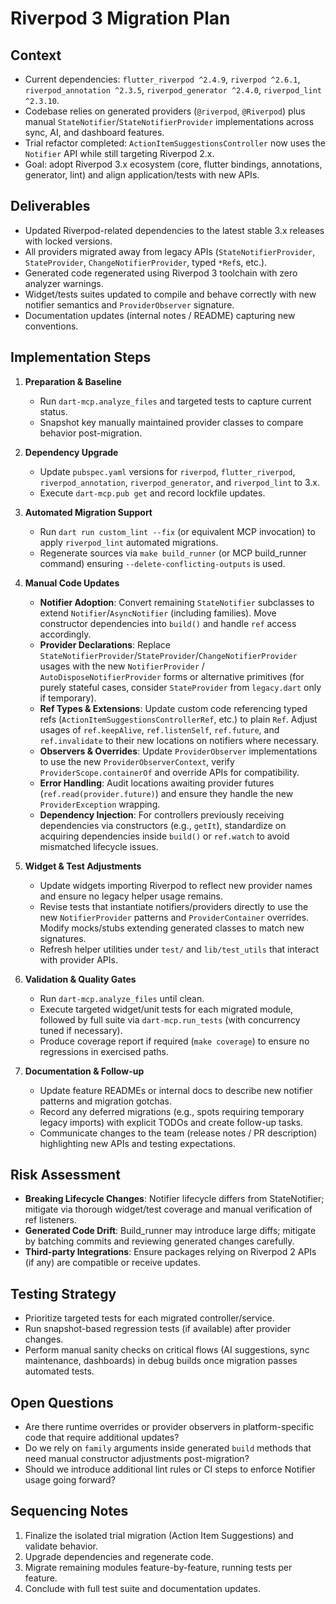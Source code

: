 # Riverpod 3 Migration Plan

## Context
- Current dependencies: `flutter_riverpod ^2.4.9`, `riverpod ^2.6.1`, `riverpod_annotation ^2.3.5`, `riverpod_generator ^2.4.0`, `riverpod_lint ^2.3.10`.
- Codebase relies on generated providers (`@riverpod`, `@Riverpod`) plus manual `StateNotifier`/`StateNotifierProvider` implementations across sync, AI, and dashboard features.
- Trial refactor completed: `ActionItemSuggestionsController` now uses the `Notifier` API while still targeting Riverpod 2.x.
- Goal: adopt Riverpod 3.x ecosystem (core, flutter bindings, annotations, generator, lint) and align application/tests with new APIs.

## Deliverables
- Updated Riverpod-related dependencies to the latest stable 3.x releases with locked versions.
- All providers migrated away from legacy APIs (`StateNotifierProvider`, `StateProvider`, `ChangeNotifierProvider`, typed `*Ref`s, etc.).
- Generated code regenerated using Riverpod 3 toolchain with zero analyzer warnings.
- Widget/tests suites updated to compile and behave correctly with new notifier semantics and `ProviderObserver` signature.
- Documentation updates (internal notes / README) capturing new conventions.

## Implementation Steps

1. **Preparation & Baseline**
   - Run `dart-mcp.analyze_files` and targeted tests to capture current status.
   - Snapshot key manually maintained provider classes to compare behavior post-migration.

2. **Dependency Upgrade**
   - Update `pubspec.yaml` versions for `riverpod`, `flutter_riverpod`, `riverpod_annotation`, `riverpod_generator`, and `riverpod_lint` to 3.x.
   - Execute `dart-mcp.pub get` and record lockfile updates.

3. **Automated Migration Support**
   - Run `dart run custom_lint --fix` (or equivalent MCP invocation) to apply `riverpod_lint` automated migrations.
   - Regenerate sources via `make build_runner` (or MCP build_runner command) ensuring `--delete-conflicting-outputs` is used.

4. **Manual Code Updates**
   - **Notifier Adoption**: Convert remaining `StateNotifier` subclasses to extend `Notifier`/`AsyncNotifier` (including families). Move constructor dependencies into `build()` and handle `ref` access accordingly.
   - **Provider Declarations**: Replace `StateNotifierProvider`/`StateProvider`/`ChangeNotifierProvider` usages with the new `NotifierProvider` / `AutoDisposeNotifierProvider` forms or alternative primitives (for purely stateful cases, consider `StateProvider` from `legacy.dart` only if temporary).
   - **Ref Types & Extensions**: Update custom code referencing typed refs (`ActionItemSuggestionsControllerRef`, etc.) to plain `Ref`. Adjust usages of `ref.keepAlive`, `ref.listenSelf`, `ref.future`, and `ref.invalidate` to their new locations on notifiers where necessary.
   - **Observers & Overrides**: Update `ProviderObserver` implementations to use the new `ProviderObserverContext`, verify `ProviderScope.containerOf` and override APIs for compatibility.
   - **Error Handling**: Audit locations awaiting provider futures (`ref.read(provider.future)`) and ensure they handle the new `ProviderException` wrapping.
   - **Dependency Injection**: For controllers previously receiving dependencies via constructors (e.g., `getIt`), standardize on acquiring dependencies inside `build()` or `ref.watch` to avoid mismatched lifecycle issues.

5. **Widget & Test Adjustments**
   - Update widgets importing Riverpod to reflect new provider names and ensure no legacy helper usage remains.
   - Revise tests that instantiate notifiers/providers directly to use the new `NotifierProvider` patterns and `ProviderContainer` overrides. Modify mocks/stubs extending generated classes to match new signatures.
   - Refresh helper utilities under `test/` and `lib/test_utils` that interact with provider APIs.

6. **Validation & Quality Gates**
   - Run `dart-mcp.analyze_files` until clean.
   - Execute targeted widget/unit tests for each migrated module, followed by full suite via `dart-mcp.run_tests` (with concurrency tuned if necessary).
   - Produce coverage report if required (`make coverage`) to ensure no regressions in exercised paths.

7. **Documentation & Follow-up**
   - Update feature READMEs or internal docs to describe new notifier patterns and migration gotchas.
   - Record any deferred migrations (e.g., spots requiring temporary legacy imports) with explicit TODOs and create follow-up tasks.
   - Communicate changes to the team (release notes / PR description) highlighting new APIs and testing expectations.

## Risk Assessment
- **Breaking Lifecycle Changes**: Notifier lifecycle differs from StateNotifier; mitigate via thorough widget/test coverage and manual verification of ref listeners.
- **Generated Code Drift**: Build_runner may introduce large diffs; mitigate by batching commits and reviewing generated changes carefully.
- **Third-party Integrations**: Ensure packages relying on Riverpod 2 APIs (if any) are compatible or receive updates.

## Testing Strategy
- Prioritize targeted tests for each migrated controller/service.
- Run snapshot-based regression tests (if available) after provider changes.
- Perform manual sanity checks on critical flows (AI suggestions, sync maintenance, dashboards) in debug builds once migration passes automated tests.

## Open Questions
- Are there runtime overrides or provider observers in platform-specific code that require additional updates?
- Do we rely on `family` arguments inside generated `build` methods that need manual constructor adjustments post-migration?
- Should we introduce additional lint rules or CI steps to enforce Notifier usage going forward?

## Sequencing Notes
1. Finalize the isolated trial migration (Action Item Suggestions) and validate behavior.
2. Upgrade dependencies and regenerate code.
3. Migrate remaining modules feature-by-feature, running tests per feature.
4. Conclude with full test suite and documentation updates.
